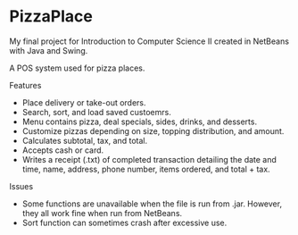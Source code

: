# PizzaPlace
My final project for Introduction to Computer Science II created in NetBeans with Java and Swing.

A POS system used for pizza places.

Features
- Place delivery or take-out orders.
- Search, sort, and load saved custoemrs.
- Menu contains pizza, deal specials, sides, drinks, and desserts.
- Customize pizzas depending on size, topping distribution, and amount.
- Calculates subtotal, tax, and total. 
- Accepts cash or card. 
- Writes a receipt (.txt) of completed transaction detailing the date and time, name, address, phone number, items ordered, and total + tax.

Issues
- Some functions are unavailable when the file is run from .jar. However, they all work fine when run from NetBeans.
- Sort function can sometimes crash after excessive use.
